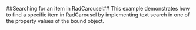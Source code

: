 ##Searching for an item in RadCarousel##
This example demonstrates how to find a specific item in RadCarousel by implementing text search in one of the property values of the bound object.